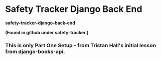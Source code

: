 # Safety Tracker Django Back End
**safety-tracker-django-back-end**

**(Found in github under safety-tracker.)** <br>

### This is only Part One Setup - from Tristan Hall's initial lesson from django-books-api.
